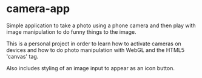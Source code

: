 # camera-app

Simple application to take a photo using a phone camera and then
play with image manipulation to do funny things to the image.

This is a personal project in order to learn how to activate
cameras on devices and how to do photo manipulation with 
WebGL and the HTML5 'canvas' tag.

Also includes styling of an image input to appear as an icon button.
